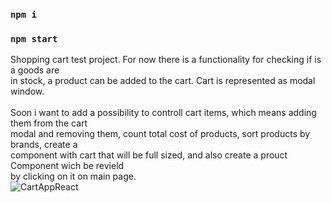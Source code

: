 ### `npm i`<br>
### `npm start`<br>
Shopping cart test project. For now there is a functionality for checking if is a goods are <br>
in stock, a product can be added to the cart. Cart is represented as modal window. <br>
<br>
Soon i want to add a possibility to controll cart items, which means adding them from the cart<br> modal and removing them, count total cost of products, sort products by brands, create a<br> component with cart that will be full sized, and also create a prouct Component wich be revield<br> by clicking on it on main page. 
<br>
![CartAppReact](https://user-images.githubusercontent.com/87814580/164735026-5d6b9673-0645-4f45-a742-9bf7ebcf4fa4.jpeg)

